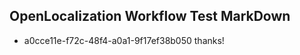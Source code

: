 ## OpenLocalization Workflow Test MarkDown
* a0cce11e-f72c-48f4-a0a1-9f17ef38b050 thanks!

<!--HONumber=Jul16_HO2-->


